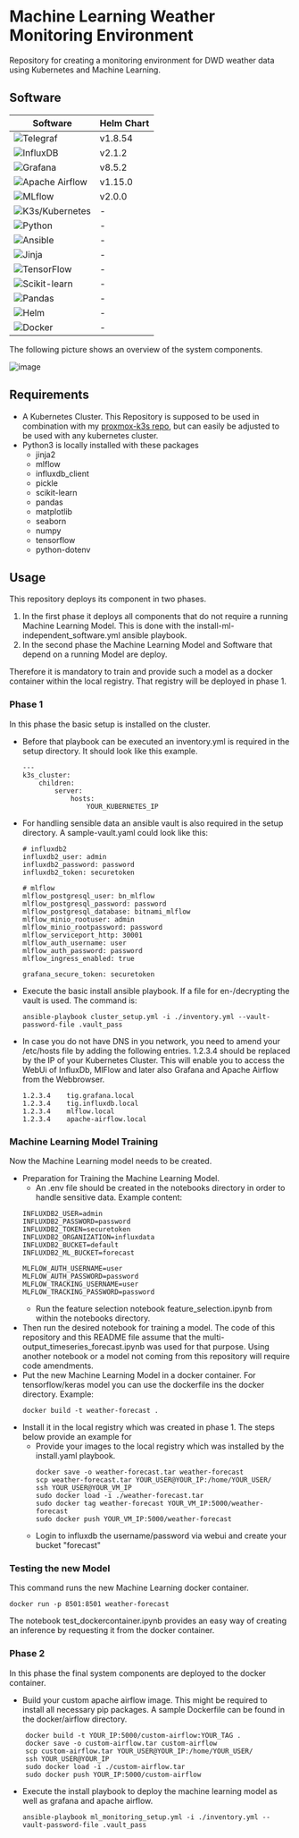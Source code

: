 

# Machine Learning Weather Monitoring Environment

Repository for creating a monitoring environment for DWD weather data using Kubernetes and Machine Learning.

## Software

| Software            | Helm Chart    |
|---------------------|------------|
| ![Telegraf](https://img.shields.io/badge/Telegraf-v1.32.0-blue?logo=telegraf) | v1.8.54 |
| ![InfluxDB](https://img.shields.io/badge/InfluxDB-v2.7.4-brightgreen?logo=influxdb) | v2.1.2 |
| ![Grafana](https://img.shields.io/badge/Grafana-v11.2.1-orange?logo=grafana) | v8.5.2 |
| ![Apache Airflow](https://img.shields.io/badge/Apache%20Airflow-v2.9.3-blue?logo=apacheairflow) | v1.15.0 |
| ![MLflow](https://img.shields.io/badge/MLflow-v2.16.2-lightblue?logo=mlflow) | v2.0.0 |
| ![K3s/Kubernetes](https://img.shields.io/badge/Kubernetes-v1.26.9+k3s1-blue?logo=kubernetes) | - |
| ![Python](https://img.shields.io/badge/Python-v3.12.7-yellow?logo=python) | - |
| ![Ansible](https://img.shields.io/badge/Ansible-v2.18.0-red?logo=ansible) | - |
| ![Jinja](https://img.shields.io/badge/Jinja-v3.1.4-red?logo=jinja) | - |
| ![TensorFlow](https://img.shields.io/badge/TensorFlow-v2.17.0-orange?logo=tensorflow) | - |
| ![Scikit-learn](https://img.shields.io/badge/Scikit--learn-v1.5.1-blue?logo=scikitlearn) | - |
| ![Pandas](https://img.shields.io/badge/Pandas-v2.2.2-green?logo=pandas) | - |
| ![Helm](https://img.shields.io/badge/Helm-v3.16.3-purple?logo=helm) | - |
| ![Docker](https://img.shields.io/badge/Docker-v27.2.31-purple?logo=docker) | - |


The following picture shows an overview of the system components.

![image](./pictures/system-overview.png)

## Requirements
* A Kubernetes Cluster. This Repository is supposed to be used in combination with my [proxmox-k3s repo](https://github.com/TobiasSackmann/proxmox-k3s), but can easily be adjusted to be used with any kubernetes cluster.
* Python3 is locally installed with these packages
    * jinja2
    * mlflow
    * influxdb_client
    * pickle
    * scikit-learn
    * pandas
    * matplotlib
    * seaborn
    * numpy
    * tensorflow
    * python-dotenv

## Usage
This repository deploys its component in two phases.
1. In the first phase it deploys all components that do not require a running Machine Learning Model. This is done with the install-ml-independent_software.yml ansible playbook.
2.  In the second phase the Machine Learning Model and Software that depend on a running Model are deploy.

Therefore it is mandatory to train and provide such a model as a docker container within the local registry. That registry will be deployed in phase 1.

### Phase 1
In this phase the basic setup is installed on the cluster.
* Before that playbook can be executed an inventory.yml is required in the setup directory. It should look like this example.
    ```shell
    ---
    k3s_cluster:
        children:
            server:
                hosts:
                    YOUR_KUBERNETES_IP
    ```
* For handling sensible data an ansible vault is also required in the setup directory. A sample-vault.yaml could look like this:
    ```shell
    # influxdb2
    influxdb2_user: admin
    influxdb2_password: password
    influxdb2_token: securetoken

    # mlflow
    mlflow_postgresql_user: bn_mlflow
    mlflow_postgresql_password: password
    mlflow_postgresql_database: bitnami_mlflow
    mlflow_minio_rootuser: admin
    mlflow_minio_rootpassword: password
    mlflow_serviceport_http: 30001
    mlflow_auth_username: user
    mlflow_auth_password: password
    mlflow_ingress_enabled: true

    grafana_secure_token: securetoken
    ```
* Execute the basic install ansible playbook. If a file for en-/decrypting the vault is used. The command is:
    ```shell
    ansible-playbook cluster_setup.yml -i ./inventory.yml --vault-password-file .vault_pass
    ```
* In case you do not have DNS in you network, you need to amend your /etc/hosts file by adding the following entries. 1.2.3.4 should be replaced by the IP of your Kubernetes Cluster. This will enable you to access the WebUi of InfluxDb, MlFlow and later also Grafana and Apache Airflow from the Webbrowser.
    ```shell
    1.2.3.4    tig.grafana.local
    1.2.3.4    tig.influxdb.local
    1.2.3.4    mlflow.local
    1.2.3.4    apache-airflow.local
    ```

### Machine Learning Model Training
Now the Machine Learning model needs to be created.
* Preparation for Training the Machine Learning Model.
    * An .env file should be created in the notebooks directory in order to handle sensitive data.
    Example content:
    ```shell
    INFLUXDB2_USER=admin
    INFLUXDB2_PASSWORD=password
    INFLUXDB2_TOKEN=securetoken
    INFLUXDB2_ORGANIZATION=influxdata
    INFLUXDB2_BUCKET=default
    INFLUXDB2_ML_BUCKET=forecast

    MLFLOW_AUTH_USERNAME=user
    MLFLOW_AUTH_PASSWORD=password
    MLFLOW_TRACKING_USERNAME=user
    MLFLOW_TRACKING_PASSWORD=password
    ```
    * Run the feature selection notebook feature_selection.ipynb from within the notebooks directory.
* Then run the desired notebook for training a model. The code of this repository and this README file assume that the multi-output_timeseries_forecast.ipynb was used for that purpose. Using another notebook or a model not coming from this repository will require code amendments.
* Put the new Machine Learning Model in a docker container. For tensorflow/keras model you can use the dockerfile ins the docker directory. Example:
    ```shell
    docker build -t weather-forecast .
    ```
* Install it in the local registry which was created in phase 1. The steps below provide an example for 
    * Provide your images to the local registry which was installed by the install.yaml playbook.
        ```shell
        docker save -o weather-forecast.tar weather-forecast
        scp weather-forecast.tar YOUR_USER@YOUR_IP:/home/YOUR_USER/
        ssh YOUR_USER@YOUR_VM_IP
        sudo docker load -i ./weather-forecast.tar
        sudo docker tag weather-forecast YOUR_VM_IP:5000/weather-forecast
        sudo docker push YOUR_VM_IP:5000/weather-forecast
        ```
    * Login to influxdb the username/password via webui and create your bucket "forecast"

### Testing the new Model
This command runs the new Machine Learning docker container.
```shell
docker run -p 8501:8501 weather-forecast
```

The notebook test_dockercontainer.ipynb provides an easy way of creating an inference by requesting it from the docker container.

### Phase 2
In this phase the final system components are deployed to the docker container.
* Build your custom apache airflow image. This might be required to install all necessary pip packages. A sample Dockerfile can be found in the docker/airflow directory.
```shell
    docker build -t YOUR_IP:5000/custom-airflow:YOUR_TAG .
    docker save -o custom-airflow.tar custom-airflow
    scp custom-airflow.tar YOUR_USER@YOUR_IP:/home/YOUR_USER/
    ssh YOUR_USER@YOUR_IP
    sudo docker load -i ./custom-airflow.tar
    sudo docker push YOUR_IP:5000/custom-airflow
```
* Execute the install playbook to deploy the machine learning model as well as grafana and apache airflow.
    ```shell
    ansible-playbook ml_monitoring_setup.yml -i ./inventory.yml --vault-password-file .vault_pass
    ```
